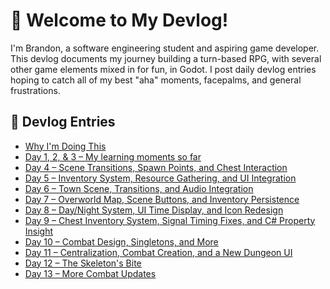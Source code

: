 # 👋 Welcome to My Devlog!

I'm Brandon, a software engineering student and aspiring game developer.  
This devlog documents my journey building a turn-based RPG, with several other game elements mixed in for fun, in Godot.
I post daily devlog entries hoping to catch all of my best "aha" moments, facepalms, and general frustrations.

## 📝 Devlog Entries

- [Why I'm Doing This](README.md)
- [Day 1, 2, & 3 – My learning moments so far](devlog/2025-05-18_thru_2025-05-20_ui_nodes_and_more.md)
- [Day 4 – Scene Transitions, Spawn Points, and Chest Interaction](devlog/2025-05-21_day4.md)
- [Day 5 – Inventory System, Resource Gathering, and UI Integration](devlog/2025-05-22_day5.md)
- [Day 6 – Town Scene, Transitions, and Audio Integration](devlog/2025-05-23_day6.md)
- [Day 7 – Overworld Map, Scene Buttons, and Inventory Persistence](devlog/2025-05-26_day7.md)
- [Day 8 – Day/Night System, UI Time Display, and Icon Redesign](devlog/2025-05-27_day8.md)
- [Day 9 – Chest Inventory System, Signal Timing Fixes, and C# Property Insight](devlog/2025-05-28_day9.md)
- [Day 10 – Combat Design, Singletons, and More](devlog/2025-06-01_day10.md)
- [Day 11 – Centralization, Combat Creation, and a New Dungeon UI](devlog/2025-06-02_day11.md)
- [Day 12 – The Skeleton's Bite](devlog/2025-06-03_day12.md)
- [Day 13 – More Combat Updates](devlog/2025-06-04_day13.md)
